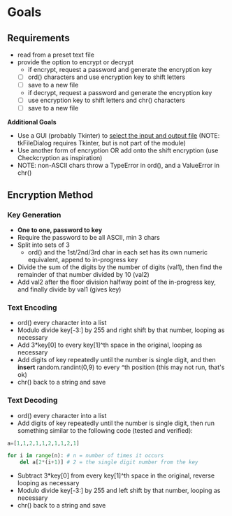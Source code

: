 # Goals

## Requirements

- read from a preset text file
- provide the option to encrypt or decrypt
  - if encrypt, request a password and generate the encryption key
  - [ ] ord() characters and use encryption key to shift letters
  - [ ] save to a new file
  - if decrypt, request a password and generate the encryption key
  - [ ] use encryption key to shift letters and chr() characters
  - [ ] save to a new file

**Additional Goals**

- Use a GUI (probably Tkinter) to [select the input and output file](https://pythonspot.com/tk-file-dialogs/) (NOTE: tkFileDialog requires Tkinter, but is not part of the module)
- Use another form of encryption OR add onto the shift encryption (use Checkcryption as inspiration)
- NOTE: non-ASCII chars throw a TypeError in ord(), and a ValueError in chr()

## Encryption Method

### Key Generation

- **One to one, password to key**
- Require the password to be all ASCII, min 3 chars
- Split into sets of 3
  - ord() and the 1st/2nd/3rd char in each set has its own numeric equivalent, append to in-progress key
- Divide the sum of the digits by the number of digits (val1), then find the remainder of that number divided by 10 (val2)
- Add val2 after the floor division halfway point of the in-progress key, and finally divide by val1 (gives key)

### Text Encoding

- ord() every character into a list
- Modulo divide key[-3:] by 255 and right shift by that number, looping as necessary
- Add 3*key[0] to every key[1]^th space in the original, looping as necessary
- Add digits of key repeatedly until the number is single digit, and then **insert** random.randint(0,9) to every ^th position (this may not run, that's ok)
- chr() back to a string and save

### Text Decoding

- ord() every character into a list
- Add digits of key repeatedly until the number is single digit, then run something similar to the following code (tested and verified):

```python
a=[1,1,2,1,1,2,1,1,2,1]

for i in range(n): # n = number of times it occurs
    del a[2*(i+1)] # 2 = the single digit number from the key
```

- Subtract 3*key[0] from every key[1]^th space in the original, reverse looping as necessary
- Modulo divide key[-3:] by 255 and left shift by that number, looping as necessary
- chr() back to a string and save
